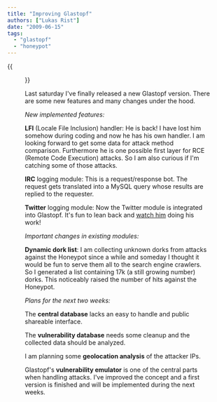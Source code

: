 ```yaml
---
title: "Improving Glastopf"
authors: ["Lukas Rist"]
date: "2009-06-15"
tags: 
  - "glastopf"
  - "honeypot"
---
```

{{<figure src="images/banner.png" alt="Banner" width="50%">}}

Last saturday I've finally released a new Glastopf version. There are some new features and many changes under the hood.

  
  

_New implemented features:_

  

**LFI** (Locale File Inclusion) handler: He is back! I have lost him somehow during coding and now he has his own handler. I am looking forward to get some data for attack method comparison. Furthermore he is one possible first layer for RCE (Remote Code Execution) attacks. So I am also curious if I'm catching some of those attacks.

  

**IRC** logging module: This is a request/response bot. The request gets translated into a MySQL query whose results are replied to the requester.

  

**Twitter** logging module: Now the Twitter module is integrated into Glastopf. It's fun to lean back and [watch him](http://twitter.com/glastopf "Glastopf Twitter Page") doing his work!

  

  

_Important changes in existing modules:_

  

**Dynamic dork list**: I am collecting unknown dorks from attacks against the Honeypot since a while and someday I thought it would be fun to serve them all to the search engine crawlers. So I generated a list containing 17k (a still growing number) dorks. This noticeably raised the number of hits against the Honeypot.

  

  

_Plans for the next two weeks:_

  

The **central database** lacks an easy to handle and public shareable interface.

  

The **vulnerability database** needs some cleanup and the collected data should be analyzed.

  

I am planning some **geolocation analysis** of the attacker IPs.

  

Glastopf's **vulnerability emulator** is one of the central parts when handling attacks. I've improved the concept and a first version is finished and will be implemented during the next weeks.
